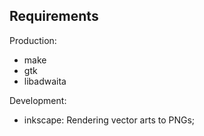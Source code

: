 ## Requirements

Production:
- make
- gtk
- libadwaita

Development:
- inkscape: Rendering vector arts to PNGs;